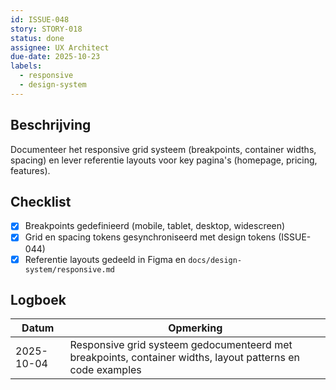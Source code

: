 ```yaml
---
id: ISSUE-048
story: STORY-018
status: done
assignee: UX Architect
due-date: 2025-10-23
labels:
  - responsive
  - design-system
---
```


## Beschrijving
Documenteer het responsive grid systeem (breakpoints, container widths, spacing) en lever referentie layouts voor key pagina's (homepage, pricing, features).

## Checklist
- [x] Breakpoints gedefinieerd (mobile, tablet, desktop, widescreen)
- [x] Grid en spacing tokens gesynchroniseerd met design tokens (ISSUE-044)
- [x] Referentie layouts gedeeld in Figma en `docs/design-system/responsive.md`

## Logboek
| Datum | Opmerking |
|-------|-----------|
| 2025-10-04 | Responsive grid systeem gedocumenteerd met breakpoints, container widths, layout patterns en code examples |
